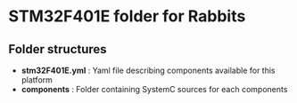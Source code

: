 # STM32F401E folder for Rabbits

## Folder structures 

- **stm32F401E.yml** : Yaml file describing components available for this platform
- **components** : Folder containing SystemC sources for each components
